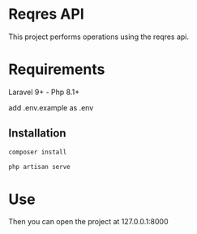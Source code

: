 # Reqres API

This project performs operations using the reqres api.

# Requirements

Laravel 9+ - Php 8.1+

add .env.example as .env

## Installation

```bash
composer install
```
```bash
php artisan serve
```
# Use
Then you can open the project at 127.0.0.1:8000

